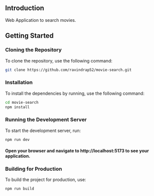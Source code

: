 ## Introduction
Web Application to search movies.

## Getting Started

### Cloning the Repository
To clone the repository, use the following command:
```bash
git clone https://github.com/ravindrap52/movie-search.git
```
### Installation
To install the dependencies by running, use the following command:
```bash
cd movie-search
npm install
```
### Running the Development Server
To start the development server, run:
```bash
npm run dev
```
#### Open your browser and navigate to http://localhost:5173 to see your application.

### Building for Production
To build the project for production, use:
```bash
npm run build
```
